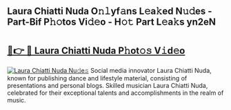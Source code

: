 ## Laura Chiatti Nuda O𝚗𝚕yf𝚊ns L𝚎a𝚔ed N𝚞𝚍es - Part-Bif P𝚑𝚘tos Vi𝚍𝚎o - H𝚘𝚝 Part L𝚎a𝚔s yn2eN

# <h2><a href="http://kf2da03.oniu.top/?m=Laura+Chiatti+Nuda">🔗👉 🔴 Laura Chiatti Nuda P𝚑ot𝚘𝚜 V𝚒d𝚎o</a></h2>

[![Laura Chiatti Nuda Nu𝚍e𝚜](https://i.imgur.com/0qMVB7G.gif)](http://kf2da03.oniu.top/?m=Laura+Chiatti+Nuda)
Social media innovator Laura Chiatti Nuda, known for publishing dance and lifestyle material, consisting of presentations and personal blogs. Skilled musician Laura Chiatti Nuda, celebrated for their exceptional talents and accomplishments in the realm of music.  
